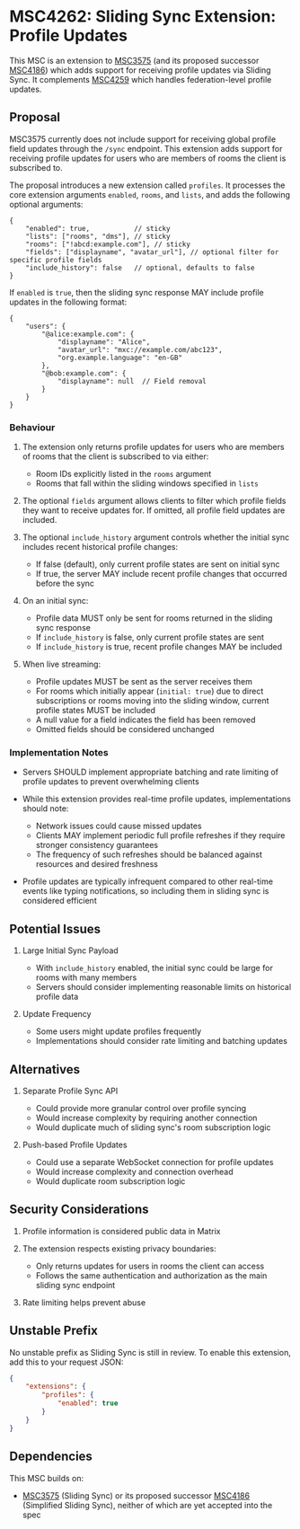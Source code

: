 # MSC4262: Sliding Sync Extension: Profile Updates

This MSC is an extension to [MSC3575](https://github.com/matrix-org/matrix-spec-proposals/pull/3575)
(and its proposed successor [MSC4186](https://github.com/matrix-org/matrix-spec-proposals/pull/4186))
which adds support for receiving profile updates via Sliding Sync. It complements
[MSC4259](https://github.com/matrix-org/matrix-spec-proposals/pull/4259) which handles
federation-level profile updates.

## Proposal

MSC3575 currently does not include support for receiving global profile field updates through the
`/sync` endpoint. This extension adds support for receiving profile updates for users who are
members of rooms the client is subscribed to.

The proposal introduces a new extension called `profiles`. It processes the core extension
arguments `enabled`, `rooms`, and `lists`, and adds the following optional arguments:

```json5
{
    "enabled": true,           // sticky
    "lists": ["rooms", "dms"], // sticky
    "rooms": ["!abcd:example.com"], // sticky
    "fields": ["displayname", "avatar_url"], // optional filter for specific profile fields
    "include_history": false   // optional, defaults to false
}
```

If `enabled` is `true`, then the sliding sync response MAY include profile updates in the following format:

```json5
{
    "users": {
        "@alice:example.com": {
            "displayname": "Alice",
            "avatar_url": "mxc://example.com/abc123",
            "org.example.language": "en-GB"
        },
        "@bob:example.com": {
            "displayname": null  // Field removal
        }
    }
}
```

### Behaviour

1. The extension only returns profile updates for users who are members of rooms that the client is
   subscribed to via either:
   - Room IDs explicitly listed in the `rooms` argument
   - Rooms that fall within the sliding windows specified in `lists`

2. The optional `fields` argument allows clients to filter which profile fields they want to receive
   updates for. If omitted, all profile field updates are included.

3. The optional `include_history` argument controls whether the initial sync includes recent
   historical profile changes:
   - If false (default), only current profile states are sent on initial sync
   - If true, the server MAY include recent profile changes that occurred before the sync

4. On an initial sync:
   - Profile data MUST only be sent for rooms returned in the sliding sync response
   - If `include_history` is false, only current profile states are sent
   - If `include_history` is true, recent profile changes MAY be included

5. When live streaming:
   - Profile updates MUST be sent as the server receives them
   - For rooms which initially appear (`initial: true`) due to direct subscriptions or rooms moving
     into the sliding window, current profile states MUST be included
   - A null value for a field indicates the field has been removed
   - Omitted fields should be considered unchanged

### Implementation Notes

- Servers SHOULD implement appropriate batching and rate limiting of profile updates to prevent
  overwhelming clients

- While this extension provides real-time profile updates, implementations should note:
  - Network issues could cause missed updates
  - Clients MAY implement periodic full profile refreshes if they require stronger consistency guarantees
  - The frequency of such refreshes should be balanced against resources and desired freshness

- Profile updates are typically infrequent compared to other real-time events like typing
  notifications, so including them in sliding sync is considered efficient

## Potential Issues

1. Large Initial Sync Payload
   - With `include_history` enabled, the initial sync could be large for rooms with many members
   - Servers should consider implementing reasonable limits on historical profile data

2. Update Frequency
   - Some users might update profiles frequently
   - Implementations should consider rate limiting and batching updates

## Alternatives

1. Separate Profile Sync API
   - Could provide more granular control over profile syncing
   - Would increase complexity by requiring another connection
   - Would duplicate much of sliding sync's room subscription logic

2. Push-based Profile Updates
   - Could use a separate WebSocket connection for profile updates
   - Would increase complexity and connection overhead
   - Would duplicate room subscription logic

## Security Considerations

1. Profile information is considered public data in Matrix

2. The extension respects existing privacy boundaries:
   - Only returns updates for users in rooms the client can access
   - Follows the same authentication and authorization as the main sliding sync endpoint

3. Rate limiting helps prevent abuse

## Unstable Prefix

No unstable prefix as Sliding Sync is still in review. To enable this extension, add this to your
request JSON:

```json
{
    "extensions": {
        "profiles": {
            "enabled": true
        }
    }
}
```

## Dependencies

This MSC builds on:

- [MSC3575](https://github.com/matrix-org/matrix-spec-proposals/pull/3575) (Sliding Sync) or its
  proposed successor [MSC4186](https://github.com/matrix-org/matrix-spec-proposals/pull/4186)  
  (Simplified Sliding Sync), neither of which are yet accepted into the spec
